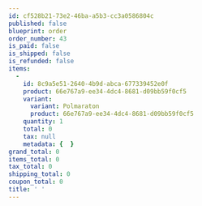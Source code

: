 ```yaml
---
id: cf528b21-73e2-46ba-a5b3-cc3a0586804c
published: false
blueprint: order
order_number: 43
is_paid: false
is_shipped: false
is_refunded: false
items:
  -
    id: 8c9a5e51-2640-4b9d-abca-677339452e0f
    product: 66e767a9-ee34-4dc4-8681-d09bb59f0cf5
    variant:
      variant: Polmaraton
      product: 66e767a9-ee34-4dc4-8681-d09bb59f0cf5
    quantity: 1
    total: 0
    tax: null
    metadata: {  }
grand_total: 0
items_total: 0
tax_total: 0
shipping_total: 0
coupon_total: 0
title: ' '
---
```

